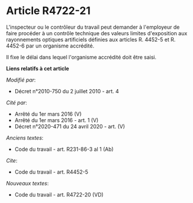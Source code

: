 # Article R4722-21

L'inspecteur ou le contrôleur du travail peut demander à l'employeur de faire procéder à un contrôle technique des valeurs
limites d'exposition aux rayonnements optiques artificiels définies aux articles R. 4452-5 et R. 4452-6 par un organisme
accrédité. 

Il fixe le délai dans lequel l'organisme accrédité doit être saisi.

**Liens relatifs à cet article**

_Modifié par_:

  - Décret n°2010-750 du 2 juillet 2010 - art. 4

_Cité par_:

  - Arrêté du 1er mars 2016 (V)
  - Arrêté du 1er mars 2016 - art. 1 (V)
  - Décret n°2020-471 du 24 avril 2020 - art. (V)

_Anciens textes_:

  - Code du travail - art. R231-86-3 al 1 (Ab)

_Cite_:

  - Code du travail - art. R4452-5

_Nouveaux textes_:

  - Code du travail - art. R4722-20 (VD)
